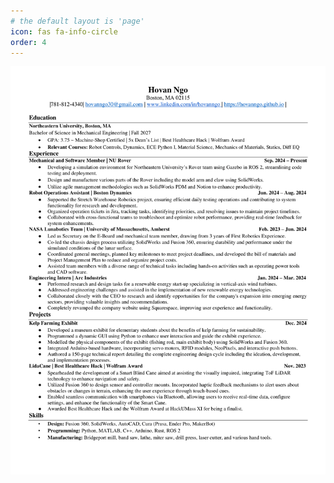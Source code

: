 ```yaml
---
# the default layout is 'page'
icon: fas fa-info-circle
order: 4
---
```




![ngo_resume1](/assets/img/images/ngo_resume1.png "resume") 



